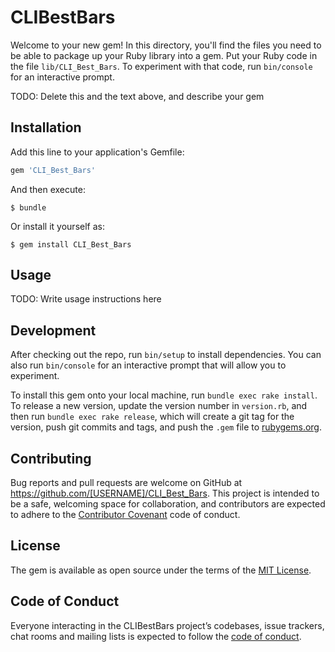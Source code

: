 # CLIBestBars

Welcome to your new gem! In this directory, you'll find the files you need to be able to package up your Ruby library into a gem. Put your Ruby code in the file `lib/CLI_Best_Bars`. To experiment with that code, run `bin/console` for an interactive prompt.

TODO: Delete this and the text above, and describe your gem

## Installation

Add this line to your application's Gemfile:

```ruby
gem 'CLI_Best_Bars'
```

And then execute:

    $ bundle

Or install it yourself as:

    $ gem install CLI_Best_Bars

## Usage

TODO: Write usage instructions here

## Development

After checking out the repo, run `bin/setup` to install dependencies. You can also run `bin/console` for an interactive prompt that will allow you to experiment.

To install this gem onto your local machine, run `bundle exec rake install`. To release a new version, update the version number in `version.rb`, and then run `bundle exec rake release`, which will create a git tag for the version, push git commits and tags, and push the `.gem` file to [rubygems.org](https://rubygems.org).

## Contributing

Bug reports and pull requests are welcome on GitHub at https://github.com/[USERNAME]/CLI_Best_Bars. This project is intended to be a safe, welcoming space for collaboration, and contributors are expected to adhere to the [Contributor Covenant](http://contributor-covenant.org) code of conduct.

## License

The gem is available as open source under the terms of the [MIT License](https://opensource.org/licenses/MIT).

## Code of Conduct

Everyone interacting in the CLIBestBars project’s codebases, issue trackers, chat rooms and mailing lists is expected to follow the [code of conduct](https://github.com/[USERNAME]/CLI_Best_Bars/blob/master/CODE_OF_CONDUCT.md).
